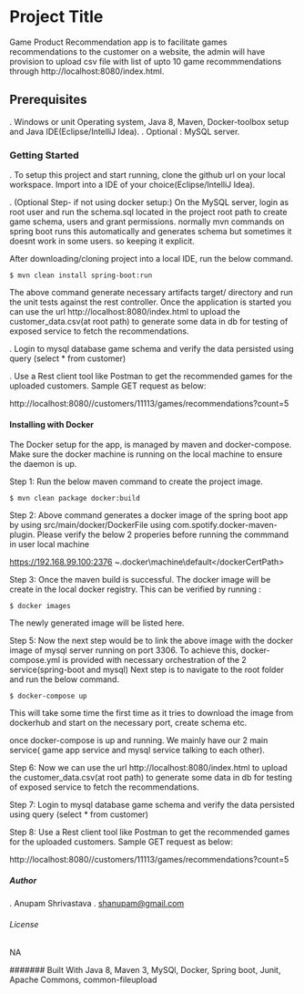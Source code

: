 # Project Title 
  Game Product Recommendation app is to facilitate games recommendations to the customer on a website, the admin will have provision to upload csv file with list of upto 10 
  game recommmendations through http://localhost:8080/index.html. 
  
## Prerequisites
   . Windows or unit Operating system, Java 8, Maven, Docker-toolbox setup and Java IDE(Eclipse/IntelliJ Idea).
   . Optional : MySQL server.
   

### Getting Started
   
   . To setup this project and start running, clone the github url on your local workspace. Import into a IDE of your choice(Eclipse/IntelliJ Idea). 
   
   . (Optional Step- if not using docker setup:)  On the MySQL server, login as root user and run the schema.sql located in the project root path to create game schema, users and grant permissions.
      normally mvn commands on spring boot runs this automatically and generates schema but sometimes it doesnt work in some users. so keeping it explicit.
   
   After downloading/cloning project into a local IDE, run the below command.
   
   `$ mvn clean install spring-boot:run`
   
   The above command generate necessary artifacts target/ directory and run the unit tests against the rest controller. 
   Once the application is started you can use the url http://localhost:8080/index.html to upload the customer_data.csv(at root path)
   to generate some data in db for testing of exposed service to fetch the recommendations.
   
   . Login to mysql database game schema and verify the data persisted using query (select * from customer)
   
   . Use a Rest client tool like Postman to get the recommended games for the uploaded customers. Sample GET request as below:
   
   http://localhost:8080//customers/11113/games/recommendations?count=5
   
   
#### Installing with Docker
   
   The Docker setup for the app, is managed by maven and docker-compose. Make sure the docker machine is running on the local machine to ensure the daemon is up.
   
   Step 1: Run the below maven command to create the project image. 
    
   `$ mvn clean package docker:build`
   
   Step 2: Above command generates a docker image of the spring boot app by using src/main/docker/DockerFile using com.spotify.docker-maven-plugin. 
   Please verify the below 2 properies before running the commmand in user local machine
   
   <dockerHost>https://192.168.99.100:2376</dockerHost> <!--Docker host of user, you can verify by using docker machine env and modify if required-->
   <dockerCertPath>~\.docker\machine\default\</dockerCertPath> <!--Certificate path as the above url is https-->
    
   Step 3: Once the maven build is successful. The docker image will be create in the local docker registry. This can be verified by running :
   
   `$ docker images`
   
   The newly generated image will be listed here.
   
   Step 5: Now the next step would be to link the above image with the docker image of mysql server running on port 3306. 
   To achieve this, docker-compose.yml is provided with necessary orchestration of the 2 service(spring-boot and mysql)
   Next step is to navigate to the root folder and run the below command. 
   
   `$ docker-compose up`
   
   This will take some time the first time as it tries to download the image from dockerhub and start on the necessary port, create schema etc.
   
   once docker-compose is up and running. We mainly have our 2 main service( game app service and mysql service talking to each other).
   
   Step 6: Now we can use the url http://localhost:8080/index.html to upload the customer_data.csv(at root path)
   to generate some data in db for testing of exposed service to fetch the recommendations.
                 
   Step 7: Login to mysql database game schema and verify the data persisted using query (select * from customer)
                 
   Step 8: Use a Rest client tool like Postman to get the recommended games for the uploaded customers. Sample GET request as below:
                 
   http://localhost:8080//customers/11113/games/recommendations?count=5
   
##### Author

   . Anupam Shrivastava 
   . shanupam@gmail.com

###### License
   NA

####### Built With
   Java 8, Maven 3, MySQl, Docker, Spring boot, Junit, Apache Commons, common-fileupload